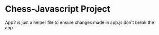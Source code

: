 ﻿# Chess-Javascript Project
App2 is just a helper file to ensure  changes made in app.js don't break the app
